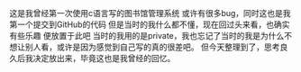 这是我曾经第一次使用c语言写的图书馆管理系统
或许有很多bug，同时这也是我第一个提交到GitHub的代码
但是当时的我什么都不懂，现在回过头来看，也确实有些乐趣
便放置于此吧
当时的我用的是private，我也忘记了当时的我是为什么不想让别人看，或许是因为感觉到自己写的真的很差吧。
但今天整理到了，思考良久后我决定放出来，毕竟这也是我曾经的回忆。
